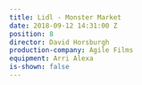 ```yaml
---
title: Lidl - Monster Market
date: 2018-09-12 14:31:00 Z
position: 8
director: David Horsburgh
production-company: Agile Films
equipment: Arri Alexa
is-shown: false
---
```


